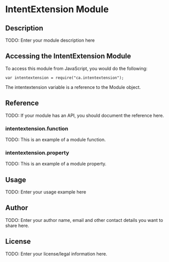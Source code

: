 # IntentExtension Module

## Description

TODO: Enter your module description here

## Accessing the IntentExtension Module

To access this module from JavaScript, you would do the following:

    var intentextension = require("ca.intentextension");

The intentextension variable is a reference to the Module object.

## Reference

TODO: If your module has an API, you should document
the reference here.

### intentextension.function

TODO: This is an example of a module function.

### intentextension.property

TODO: This is an example of a module property.

## Usage

TODO: Enter your usage example here

## Author

TODO: Enter your author name, email and other contact
details you want to share here.

## License

TODO: Enter your license/legal information here.
